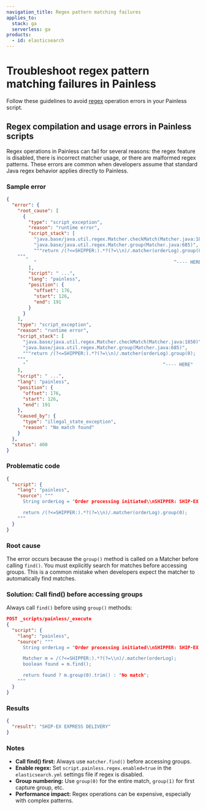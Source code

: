 ```yaml
---
navigation_title: Regex pattern matching failures
applies_to:
  stack: ga
  serverless: ga
products:
  - id: elasticsearch
---
```


# Troubleshoot regex pattern matching failures in Painless

Follow these guidelines to avoid [regex](elasticsearch://reference/scripting-languages/painless/painless-regexes) operation errors in your Painless script.

## Regex compilation and usage errors in Painless scripts

Regex operations in Painless can fail for several reasons: the regex feature is disabled, there is incorrect matcher usage, or there are malformed regex patterns. These errors are common when developers assume that standard Java regex behavior applies directly to Painless.

### Sample error

```json
{
  "error": {
    "root_cause": [
      {
        "type": "script_exception",
        "reason": "runtime error",
        "script_stack": [
          "java.base/java.util.regex.Matcher.checkMatch(Matcher.java:1850)",
          "java.base/java.util.regex.Matcher.group(Matcher.java:685)",
          """return /(?<=SHIPPER:).*?(?=\\n)/.matcher(orderLog).group(0);
    """,
          "                                                  ^---- HERE"
        ],
        "script": " ...",
        "lang": "painless",
        "position": {
          "offset": 176,
          "start": 126,
          "end": 191
        }
      }
    ],
    "type": "script_exception",
    "reason": "runtime error",
    "script_stack": [
      "java.base/java.util.regex.Matcher.checkMatch(Matcher.java:1850)",
      "java.base/java.util.regex.Matcher.group(Matcher.java:685)",
      """return /(?<=SHIPPER:).*?(?=\\n)/.matcher(orderLog).group(0);
    """,
      "                                                  ^---- HERE"
    ],
    "script": " ...",
    "lang": "painless",
    "position": {
      "offset": 176,
      "start": 126,
      "end": 191
    },
    "caused_by": {
      "type": "illegal_state_exception",
      "reason": "No match found"
    }
  },
  "status": 400
}
```

### Problematic code

```json
{
  "script": {
    "lang": "painless",
    "source": """
      String orderLog = "Order processing initiated\\nSHIPPER: SHIP-EX EXPRESS DELIVERY\\nTracking number generated";

      return /(?<=SHIPPER:).*?(?=\\n)/.matcher(orderLog).group(0);
    """
  }
}
```

### Root cause

The error occurs because the `group()` method is called on a Matcher before calling `find()`. You must explicitly search for matches before accessing groups. This is a common mistake when developers expect the matcher to automatically find matches.

### Solution: Call find() before accessing groups

Always call `find()` before using `group()` methods:

```json
POST _scripts/painless/_execute
{
  "script": {
    "lang": "painless",
    "source": """
      String orderLog = "Order processing initiated\\nSHIPPER: SHIP-EX EXPRESS DELIVERY\\nTracking number generated";

      Matcher m = /(?<=SHIPPER:).*?(?=\\n)/.matcher(orderLog);
      boolean found = m.find();

      return found ? m.group(0).trim() : "No match";
    """
  }
}
```

### Results

```json
{
  "result": "SHIP-EX EXPRESS DELIVERY"
}
```

### Notes

* **Call find() first:** Always use `matcher.find()` before accessing groups.  
* **Enable regex:** Set `script.painless.regex.enabled=true` in the `elasticsearch.yml` settings file if regex is disabled.  
* **Group numbering:** Use `group(0)` for the entire match, `group(1)` for first capture group, etc.  
* **Performance impact:** Regex operations can be expensive, especially with complex patterns.




